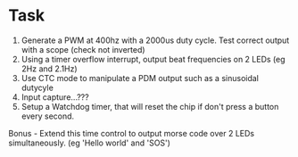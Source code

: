 # Task

1. Generate a PWM at 400hz with a 2000us duty cycle. Test correct output with a scope (check not inverted)
2. Using a timer overflow interrupt, output beat frequencies on 2 LEDs (eg 2Hz and 2.1Hz)
3. Use CTC mode to manipulate a PDM output such as a sinusoidal dutycyle
4. Input capture...???
5. Setup a Watchdog timer, that will reset the chip if don't press a button every second.

Bonus - Extend this time control to output morse code over 2 LEDs simultaneously. (eg 'Hello world' and 'SOS')

